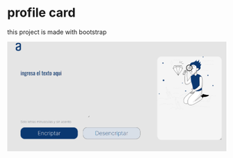 # profile card

this project is made with bootstrap 

![project final](https://github.com/UpperErik/encriptador/blob/main/encriptador.png)